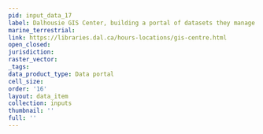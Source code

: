```yaml
---
pid: input_data_17
label: Dalhousie GIS Center, building a portal of datasets they manage
marine_terrestrial: 
link: https://libraries.dal.ca/hours-locations/gis-centre.html
open_closed: 
jurisdiction: 
raster_vector: 
_tags: 
data_product_type: Data portal
cell_size: 
order: '16'
layout: data_item
collection: inputs
thumbnail: ''
full: ''
---
```

